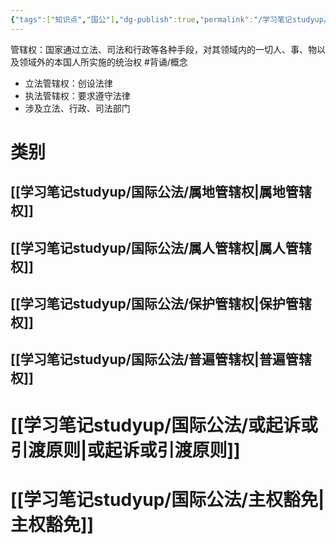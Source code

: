 ```yaml
---
{"tags":["知识点","国公"],"dg-publish":true,"permalink":"/学习笔记studyup/国际公法/管辖权/","dgPassFrontmatter":true,"created":"2024-11-04T19:55:47.316+08:00","updated":"2024-11-10T21:43:30.267+08:00"}
---
```


管辖权：国家通过立法、司法和行政等各种手段，对其领域内的一切人、事、物以及领域外的本国人所实施的统治权 #背诵/概念 
- 立法管辖权：创设法律
- 执法管辖权：要求遵守法律
- 涉及立法、行政、司法部门
# 类别
## [[学习笔记studyup/国际公法/属地管辖权\|属地管辖权]]
## [[学习笔记studyup/国际公法/属人管辖权\|属人管辖权]]
## [[学习笔记studyup/国际公法/保护管辖权\|保护管辖权]]
## [[学习笔记studyup/国际公法/普遍管辖权\|普遍管辖权]]
# [[学习笔记studyup/国际公法/或起诉或引渡原则\|或起诉或引渡原则]]
# [[学习笔记studyup/国际公法/主权豁免\|主权豁免]]